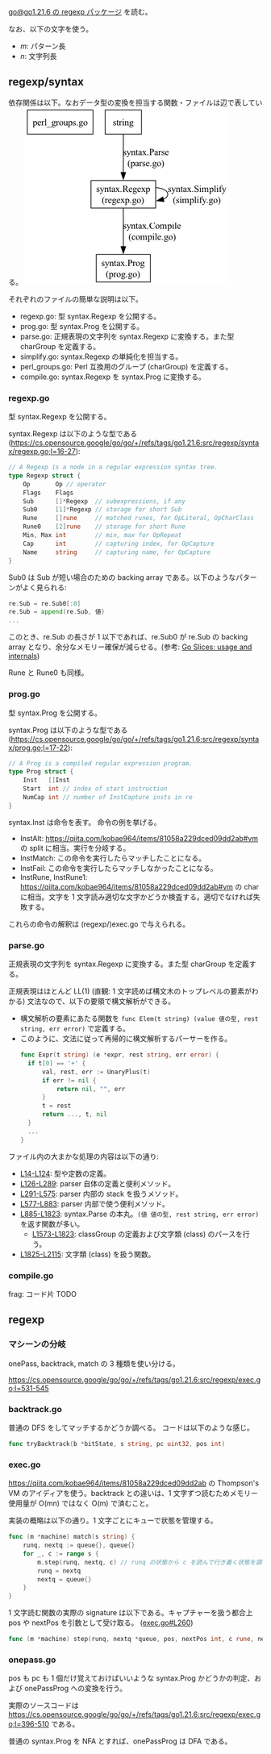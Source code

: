 [go@go1.21.6 の regexp パッケージ](https://pkg.go.dev/regexp@go1.21.6) を読む。

なお、以下の文字を使う。

- $m$: パターン長
- $n$: 文字列長

## regexp/syntax
依存関係は以下。なおデータ型の変換を担当する関数・ファイルは辺で表している。
![./go-regexp-syntax-dep.png](./go-regexp-syntax-dep.png)

それぞれのファイルの簡単な説明は以下。

- regexp.go: 型 syntax.Regexp を公開する。
- prog.go: 型 syntax.Prog を公開する。
- parse.go: 正規表現の文字列を syntax.Regexp に変換する。また型 charGroup を定義する。
- simplify.go: syntax.Regexp の単純化を担当する。
- perl_groups.go: Perl 互換用のグループ (charGroup) を定義する。
- compile.go: syntax.Regexp を syntax.Prog に変換する。

### regexp.go
型 syntax.Regexp を公開する。

syntax.Regexp は以下のような型である (https://cs.opensource.google/go/go/+/refs/tags/go1.21.6:src/regexp/syntax/regexp.go;l=16-27):
```go
// A Regexp is a node in a regular expression syntax tree.
type Regexp struct {
	Op       Op // operator
	Flags    Flags
	Sub      []*Regexp  // subexpressions, if any
	Sub0     [1]*Regexp // storage for short Sub
	Rune     []rune     // matched runes, for OpLiteral, OpCharClass
	Rune0    [2]rune    // storage for short Rune
	Min, Max int        // min, max for OpRepeat
	Cap      int        // capturing index, for OpCapture
	Name     string     // capturing name, for OpCapture
}
```

Sub0 は Sub が短い場合のための backing array である。以下のようなパターンがよく見られる:
```go
re.Sub = re.Sub0[:0]
re.Sub = append(re.Sub, 値)
...
```
このとき、re.Sub の長さが 1 以下であれば、re.Sub0 が re.Sub の backing array となり、余分なメモリー確保が減らせる。(参考: [Go Slices: usage and internals](https://go.dev/blog/slices-intro))

Rune と Rune0 も同様。

### prog.go

型 syntax.Prog を公開する。

syntax.Prog は以下のような型である (https://cs.opensource.google/go/go/+/refs/tags/go1.21.6:src/regexp/syntax/prog.go;l=17-22):
```go
// A Prog is a compiled regular expression program.
type Prog struct {
	Inst   []Inst
	Start  int // index of start instruction
	NumCap int // number of InstCapture insts in re
}
```

syntax.Inst は命令を表す。
命令の例を挙げる。
- InstAlt: https://qiita.com/kobae964/items/81058a229dced09dd2ab#vm の split に相当。実行を分岐する。
- InstMatch: この命令を実行したらマッチしたことになる。
- InstFail: この命令を実行したらマッチしなかったことになる。
- InstRune, InstRune1: https://qiita.com/kobae964/items/81058a229dced09dd2ab#vm の char に相当。文字を 1 文字読み適切な文字かどうか検査する。適切でなければ失敗する。

これらの命令の解釈は (regexp/)exec.go で与えられる。

### parse.go
正規表現の文字列を syntax.Regexp に変換する。また型 charGroup を定義する。

正規表現はほとんど LL(1) (直観: 1 文字読めば構文木のトップレベルの要素がわかる) 文法なので、以下の要領で構文解析ができる。

- 構文解析の要素にあたる関数を `func Elem(t string) (value 値の型, rest string, err error)` で定義する。
- このように、文法に従って再帰的に構文解析するパーサーを作る。
  ```go
  func Expr(t string) (e *expr, rest string, err error) {
  	if t[0] == '+' {
  		val, rest, err := UnaryPlus(t)
  		if err != nil {
  			return nil, "", err
  		}
  		t = rest
  		return ..., t, nil
  	}
  	...
  }
  ```

ファイル内の大まかな処理の内容は以下の通り:

- [L14-L124](https://cs.opensource.google/go/go/+/refs/tags/go1.21.6:src/regexp/syntax/parse.go;l=14-124): 型や定数の定義。
- [L126-L289](https://cs.opensource.google/go/go/+/refs/tags/go1.21.6:src/regexp/syntax/parse.go;l=126-289): parser 自体の定義と便利メソッド。
- [L291-L575](https://cs.opensource.google/go/go/+/refs/tags/go1.21.6:src/regexp/syntax/parse.go;l=291-575): parser 内部の stack を扱うメソッド。
- [L577-L883](https://cs.opensource.google/go/go/+/refs/tags/go1.21.6:src/regexp/syntax/parse.go;l=577-883): parser 内部で使う便利メソッド。
- [L885-L1823](https://cs.opensource.google/go/go/+/refs/tags/go1.21.6:src/regexp/syntax/parse.go;l=885-1823): syntax.Parse の本丸。`(値 値の型, rest string, err error)` を返す関数が多い。
  - [L1573-L1823](https://cs.opensource.google/go/go/+/refs/tags/go1.21.6:src/regexp/syntax/parse.go;l=1573-1823): classGroup の定義および文字類 (class) のパースを行う。
- [L1825-L2115](https://cs.opensource.google/go/go/+/refs/tags/go1.21.6:src/regexp/syntax/parse.go;l=1825-2115): 文字類 (class) を扱う関数。

### compile.go
frag: コード片
TODO

## regexp
### マシーンの分岐
onePass, backtrack, match の 3 種類を使い分ける。

https://cs.opensource.google/go/go/+/refs/tags/go1.21.6:src/regexp/exec.go;l=531-545
### backtrack.go
普通の DFS をしてマッチするかどうか調べる。
コードは以下のような感じ。
```go
func tryBacktrack(b *bitState, s string, pc uint32, pos int)
```

### exec.go
https://qiita.com/kobae964/items/81058a229dced09dd2ab の Thompson's VM のアイディアを使う。backtrack との違いは、1 文字ずつ読むためメモリー使用量が O(mn) ではなく O(m) で済むこと。

実装の概略は以下の通り。1 文字ごとにキューで状態を管理する。
```go
func (m *machine) match(s string) {
	runq, nextq := queue{}, queue{}
	for _, c := range s {
		m.step(runq, nextq, c) // runq の状態から c を読んで行き着く状態を調べ、nextq に入れる。
		runq = nextq
		nextq = queue{}
	}
}
```

1 文字読む関数の実際の signature は以下である。キャプチャーを扱う都合上 pos や nextPos を引数として受け取る。
([exec.go#L260](https://cs.opensource.google/go/go/+/refs/tags/go1.21.6:src/regexp/exec.go;l=260))
```go
func (m *machine) step(runq, nextq *queue, pos, nextPos int, c rune, nextCond *lazyFlag)
```

### onepass.go
pos も pc も 1 個だけ覚えておけばいいような syntax.Prog かどうかの判定、および onePassProg への変換を行う。

実際のソースコードは https://cs.opensource.google/go/go/+/refs/tags/go1.21.6:src/regexp/exec.go;l=396-510 である。

普通の syntax.Prog を NFA とすれば、onePassProg は DFA である。
